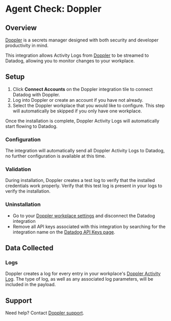 # Agent Check: Doppler

## Overview

[Doppler][1] is a secrets manager designed with both security and developer productivity in mind.

This integration allows Activity Logs from [Doppler][1] to be streamed to Datadog, allowing you to monitor changes to your workplace.

## Setup

1. Click **Connect Accounts** on the Doppler integration tile to connect Datadog with Doppler.
2. Log into Doppler or create an account if you have not already.
3. Select the Doppler workplace that you would like to configure. This step will automatically be skipped if you only have one workplace.

Once the installation is complete, Doppler Activity Logs will automatically start flowing to Datadog.

### Configuration

The integration will automatically send all Doppler Activity Logs to Datadog, no further configuration is available at this time.

### Validation

During installation, Doppler creates a test log to verify that the installed credentials work properly. Verify that this test log is present in your logs to verify the installation.

### Uninstallation

- Go to your [Doppler workplace settings][4] and disconnect the Datadog integration
- Remove all API keys associated with this integration by searching for the integration name on the [Datadog API Keys page][5].

## Data Collected

### Logs

Doppler creates a log for every entry in your workplace's [Doppler Activity Log][2]. The type of log, as well as any associated log parameters, will be included in the payload.

## Support

Need help? Contact [Doppler support][3].

[1]: https://www.doppler.com
[2]: https://docs.doppler.com/docs/workplace-logs
[3]: https://support.doppler.com
[4]: https://dashboard.doppler.com/workplace/settings
[5]: https://app.datadoghq.com/organization-settings/api-keys
